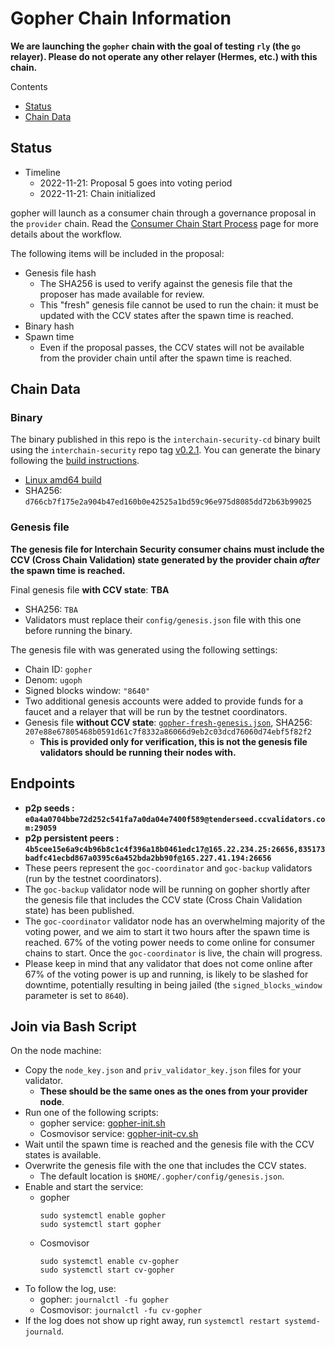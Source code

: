 # Gopher Chain Information

**We are launching the `gopher` chain with the goal of testing `rly` (the `go` relayer). Please do not operate any other relayer (Hermes, etc.) with this chain.**

Contents

* [Status](#status)
* [Chain Data](#chain-data)

## Status

* Timeline
  * 2022-11-21: Proposal 5 goes into voting period
  * 2022-11-21: Chain initialized

gopher will launch as a consumer chain through a governance proposal in the `provider` chain. Read the [Consumer Chain Start Process](/docs/Consumer-Chain-Start-Process.md) page for more details about the workflow.

The following items will be included in the proposal:
* Genesis file hash
  * The SHA256 is used to verify against the genesis file that the proposer has made available for review.
  * This "fresh" genesis file cannot be used to run the chain: it must be updated with the CCV states after the spawn time is reached.
* Binary hash
* Spawn time
  * Even if the proposal passes, the CCV states will not be available from the provider chain until after the spawn time is reached.

## Chain Data

### Binary

The binary published in this repo is the `interchain-security-cd` binary built using the `interchain-security` repo tag [v0.2.1](https://github.com/cosmos/interchain-security/releases/tag/v0.2.1). You can generate the binary following the [build instructions](https://github.com/cosmos/interchain-security#instructions).

  * [Linux amd64 build](interchain-security-cd)
  * SHA256: `d766cb7f175e2a904b47ed160b0e42525a1bd59c96e975d8085dd72b63b99025`

### Genesis file

**The genesis file for Interchain Security consumer chains must include the CCV (Cross Chain Validation) state generated by the provider chain _after_ the spawn time is reached.**

Final genesis file **with CCV state**: **TBA**
- SHA256: `TBA`
- Validators must replace their `config/genesis.json` file with this one before running the binary.

The genesis file with was generated using the following settings:

* Chain ID: `gopher`
* Denom: `ugoph`
* Signed blocks window: `"8640"`
* Two additional genesis accounts were added to provide funds for a faucet and a relayer that will be run by the testnet coordinators.
* Genesis file **without CCV state**: [`gopher-fresh-genesis.json`](gopher-fresh-genesis.json), SHA256: `207e88e67805468b0591d61c7f8332a86066d9eb2c03dcd76060d74ebf5f82f2`
  * **This is provided only for verification, this is not the genesis file validators should be running their nodes with.**

## Endpoints

* **p2p seeds : `e0a4a0704bbe72d252c541fa7a0da04e7400f589@tenderseed.ccvalidators.com:29059`**
* **p2p persistent peers : `4b5cee15e6a9c4b96b8c1c4f396a18b0461edc17@165.22.234.25:26656,835173badfc41ecbd867a0395c6a452bda2bb90f@165.227.41.194:26656`**
* These peers represent the `goc-coordinator` and `goc-backup` validators (run by the testnet coordinators). 
* The `goc-backup` validator node will be running on gopher shortly after the genesis file that includes the CCV state (Cross Chain Validation state) has been published.
* The `goc-coordinator` validator node has an overwhelming majority of the voting power, and we aim to start it two hours after the spawn time is reached. 67% of the voting power needs to come online for consumer chains to start. Once the `goc-coordinator` is live, the chain will progress.
* Please keep in mind that any validator that does not come online after 67% of the voting power is up and running, is likely to be slashed for downtime, potentially resulting in being jailed (the `signed_blocks_window` parameter is set to `8640`).

## Join via Bash Script

On the node machine:
- Copy the `node_key.json` and `priv_validator_key.json` files for your validator.
  - **These should be the same ones as the ones from your provider node**.
- Run one of the following scripts:
  - gopher service: [gopher-init.sh](gopher-init.sh)
  - Cosmovisor service: [gopher-init-cv.sh](gopher-init-cv.sh)
- Wait until the spawn time is reached and the genesis file with the CCV states is available.
- Overwrite the genesis file with the one that includes the CCV states.
  - The default location is `$HOME/.gopher/config/genesis.json`.
- Enable and start the service:
  - gopher
    ```
    sudo systemctl enable gopher
    sudo systemctl start gopher
    ```
  - Cosmovisor
    ```
    sudo systemctl enable cv-gopher
    sudo systemctl start cv-gopher
    ```
- To follow the log, use:
  - gopher: `journalctl -fu gopher`
  - Cosmovisor: `journalctl -fu cv-gopher`
- If the log does not show up right away, run `systemctl restart systemd-journald`.
